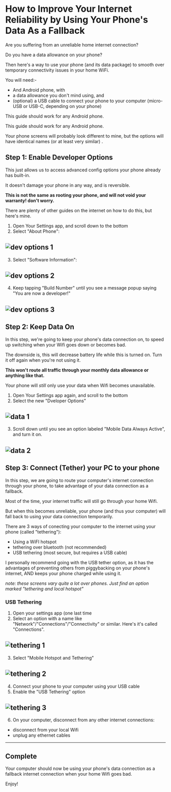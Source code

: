 # How to Improve Your Internet Reliability by Using Your Phone's Data As a Fallback

Are you suffering from an unreliable home internet connection? 

Do you have a data allowance on your phone?

Then here's a way to use your phone (and its data package) to smooth over temporary connectivity issues in your home WiFi.

You will need:-

* And Android phone, with
* a data allowance you don't mind using, and
* (optional) a USB cable to connect your phone to your computer (micro-USB or USB-C, depending on your phone)

This guide should work for any Android phone.


This guide should work for any Android phone.


Your phone screens will probably look different to mine,
but the options will have identical names (or at least very similar) .

## Step 1: Enable Developer Options

This just allows us to access advanced config options your phone already has built-in.

It doesn't damage your phone in any way, and is reversible.

**This is not the same as rooting your phone, and will not void your warranty! don't worry.**

There are plenty of other guides on the internet on how to do this, but here's mine.

1. Open Your Settings app, and scroll down to the bottom 
2. Select "About Phone": 

![dev options 1](dev1.jpg)
----------
3. Select "Software Information": 

![dev options 2](dev2.jpg)
----------
4. Keep tapping "Build Number" until you see a message popup saying "You are now a developer!"

  ![dev options 3](dev3.jpg)
----------
## Step 2: Keep Data On

In this step, we're going to keep your phone's data connection on, to speed up switching when your Wifi goes down or becomes bad.

The downside is, this will decrease battery life while this is turned on. Turn it off again when you're not using it.

**This won't route all traffic through your monthly data allowance or anything like that.**

Your phone will *still* only use your data when Wifi becomes unavailable.

1. Open Your Settings app again, and scroll to the bottom
2. Select the new "Dveloper Options"

![data 1](net1.jpg)
----------
3. Scroll down until you see an option labeled "Mobile Data Always Active", and turn it on.

![data 2](net2.jpg)
----------
## Step 3: Connect (Tether) your PC to your phone

In this step, we are going to route your computer's internet connection through your phone,
to take advantage of your data connection as a fallback.

Most of the time, your internet traffic will still go through your home Wifi.

But when this becomes unreliable, 
your phone (and thus your computer) will fall back to using your data connection temporarily.


There are 3 ways of conecting your computer to the internet using your phone (called "tethering"):

* Using a WiFI hotspot
* tethering over bluetooth (not recommended)
* USB tethering (most secure, but requires a USB cable)

I personally recommend going with the USB tether option, as it has the advantages of preventing others from piggybacking on your phone's internet,
AND keeps your phone charged while using it.

*note: these screens vary quite a lot over phones. Just find an option marked "tethering and local hotspot"*

### USB Tethering

1. Open your settings app (one last time
2. Select an option with a name like "Network"/"Connections"/"Connectivity" or similar. Here's it's called "Connections".

![tethering 1](teth1.jpg)
----------
3. Select "Mobile Hotspot and Tethering"

![tethering 2](teth2.jpg)
----------
4. Connect your phone to your computer using your USB cable
5. Enable the "USB Tethering" option

![tethering 3](teth3.jpg)
----------
6. On your computer, disconnect from any other internet connections:
  * disconnect from your local Wifi
  * unplug any ethernet cables


------

## Complete

Your computer should now be using your phone's data connection as a fallback internet connection when your home Wifi goes bad.

Enjoy!